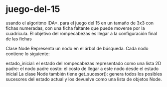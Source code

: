 # juego-del-15
usando el algoritmo IDA*. para el juego del 15 en un tamaño de 3x3 con fichas numeradas, 
con una ficha faltante que puede moverse por la cuadrícula. El objetivo del rompecabezas es llegar a la configuración final de las fichas

Clase Node
Representa un nodo en el árbol de búsqueda. Cada nodo contiene lo siguiente:

estado_inicial: el estado del rompecabezas representado como una lista 2D
padre: el nodo padre
costo: el costo de llegar a este nodo desde el estado inicial
La clase Node también tiene 
get_sucesor(): genera todos los posibles sucesores del estado actual y los devuelve como una lista de objetos Node.
